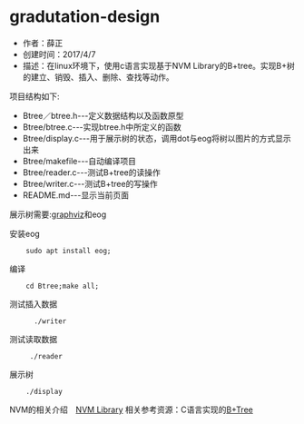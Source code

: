 # gradutation-design

* 作者：薛正　
* 创建时间：2017/4/7
* 描述：在linux环境下，使用c语言实现基于NVM Library的B+tree。实现B+树的建立、销毁、插入、删除、查找等动作。

项目结构如下:

* Btree／btree.h---定义数据结构以及函数原型
* Btree/btree.c---实现btree.h中所定义的函数
* Btree/display.c---用于展示树的状态，调用dot与eog将树以图片的方式显示出来
* Btree/makefile---自动编译项目
* Btree/reader.c---测试B+tree的读操作
* Btree/writer.c---测试B+tree的写操作	
* README.md---显示当前页面



展示树需要:[graphviz](http://www.graphviz.org/)和eog


安装eog
```shell
	sudo apt install eog;
```

编译
```shell
    cd Btree;make all;
```
测试插入数据
```shell
      ./writer
```
测试读取数据
```shell
	 ./reader
```
展示树
```shell
	./display 
```
NVM的相关介绍　[NVM Library](http://pmem.io/)
相关参考资源：C语言实现的[B+Tree](http://www.amittai.com/prose/bpt.c) 

